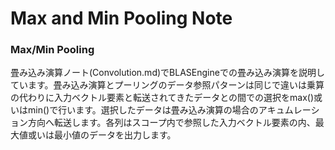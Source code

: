 # Max and Min Pooling Note

### Max/Min Pooling

畳み込み演算ノート(Convolution.md)でBLASEngineでの畳み込み演算を説明しています。畳み込み演算とプーリングのデータ参照パターンは同じで違いは乗算の代わりに入力ベクトル要素と転送されてきたデータとの間での選択をmax()或いはmin()で行います。選択したデータは畳み込み演算の場合のアキュムレーション方向へ転送します。各列はスコープ内で参照した入力ベクトル要素の内、最大値或いは最小値のデータを出力します。